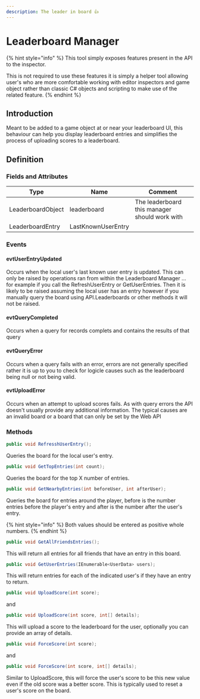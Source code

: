 ```yaml
---
description: The leader in board 👍
---
```


# Leaderboard Manager

{% hint style="info" %}
This tool simply exposes features present in the API to the inspector.



This is not required to use these features it is simply a helper tool allowing user's who are more comfortable working with editor inspectors and game object rather than classic C# objects and scripting to make use of the related feature.
{% endhint %}

## Introduction

Meant to be added to a game object at or near your leaderboard UI, this behaviour can help you display leaderboard entries and simplifies the process of uploading scores to a leaderboard.

## Definition

### Fields and Attributes

| Type              | Name               | Comment                                       |
| ----------------- | ------------------ | --------------------------------------------- |
| LeaderboardObject | leaderboard        | The leaderboard this manager should work with |
| LeaderboardEntry  | LastKnownUserEntry |                                               |

### Events

#### evtUserEntryUpdated

Occurs when the local user's last known user entry is updated. This can only be raised by operations ran from within the Leaderboard Manager ... for example if you call the RefreshUserEntry or GetUserEntries. Then it is likely to be raised assuming the local user has an entry however if you manually query the board using API.Leaderboards or other methods it will not be raised.

#### evtQueryCompleted

Occurs when a query for records complets and contains the results of that query

#### evtQueryError

Occurs when a query fails with an error, errors are not generally specified rather it is up to you to check for logicle causes such as the leaderboard being null or not being valid.

#### evtUploadError

Occurs when an attempt to upload scores fails. As with query errors the API doesn't usually provide any additional information. The typical causes are an invalid board or a board that can only be set by the Web API

### Methods

```csharp
public void RefresshUserEntry();
```

Queries the board for the local user's entry.

```csharp
public void GetTopEntries(int count);
```

Queries the board for the top X number of entries.

```csharp
public void GetNearbyEntries(int beforeUser, int afterUser);
```

Queries the board for entries around the player, before is the number entries before the player's entry and after is the number after the user's entry.

{% hint style="info" %}
Both values should be entered as positive whole numbers.
{% endhint %}

```csharp
public void GetAllFriendsEntries();
```

This will return all entries for all friends that have an entry in this board.

```csharp
public void GetUserEntries(IEnumerable<UserData> users);
```

This will return entries for each of the indicated user's if they have an entry to return.

```csharp
public void UploadScore(int score);
```

and

```csharp
public void UploadScore(int score, int[] details);
```

This will upload a score to the leaderboard for the user, optionally you can provide an array of details.&#x20;

```csharp
public void ForceScore(int score);
```

and

```csharp
public void ForceScore(int score, int[] details);
```

Similar to UploadScore, this will force the user's score to be this new value even if the old score was a better score. This is typically used to reset a user's score on the board.
